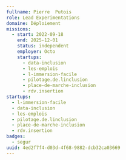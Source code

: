 ```yaml
---
fullname: Pierre  Putois
role: Lead Experimentations
domaine: Déploiement
missions:
  - start: 2022-09-18
    end: 2025-12-01
    status: independent
    employer: Octo
    startups:
      - data-inclusion
      - les-emplois
      - l-immersion-facile
      - pilotage.de.linclusion
      - place-de-marche-inclusion
      - rdv.insertion
startups:
  - l-immersion-facile
  - data-inclusion
  - les-emplois
  - pilotage.de.linclusion
  - place-de-marche-inclusion
  - rdv.insertion
badges:
  - segur
uuid: 4ed2f7f4-d03d-4f68-9882-dcb32ca03669
---
```

